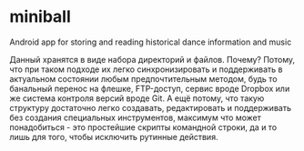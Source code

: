 miniball
========

Android app for storing and reading historical dance information and music

Данный хранятся в виде набора директорий и файлов. Почему? Потому, что при
таком подходе их легко синхронизировать и поддерживать в актуальном состоянии
любым предпочтительным методом, будь то банальный перенос на флешке,
FTP-доступ, сервис вроде Dropbox или же система контроля версий вроде Git.
А ещё потому, что такую структуру достаточно легко создавать, редактировать и
поддерживать без создания специальных инструментов, максимум что может
понадобиться - это простейшие скрипты командной строки, да и то лишь для того,
чтобы исключить рутинные действия.
